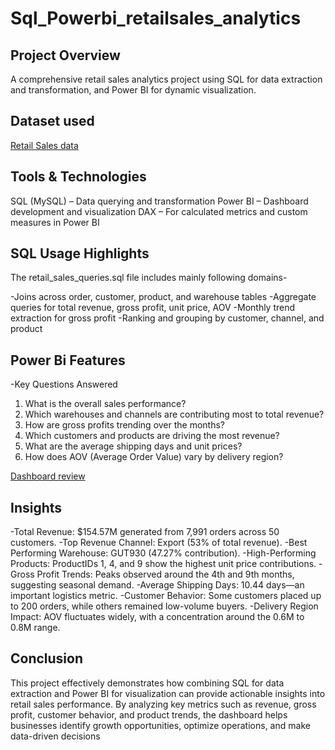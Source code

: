 # Sql_Powerbi_retailsales_analytics
## Project Overview 
A comprehensive retail sales analytics project using SQL for data extraction and transformation, and Power BI for dynamic visualization.

## Dataset used
<a href= "https://github.com/Manjari0522/sql_powerbi_retailsales_analytics/blob/main/retailsales.csv.zip">Retail Sales data</a>

## Tools & Technologies
SQL (MySQL) – Data querying and transformation
Power BI – Dashboard development and visualization
DAX – For calculated metrics and custom measures in Power BI

 ## SQL Usage Highlights
The retail_sales_queries.sql file includes mainly following domains- 

-Joins across order, customer, product, and warehouse tables
-Aggregate queries for total revenue, gross profit, unit price, AOV
-Monthly trend extraction for gross profit
-Ranking and grouping by customer, channel, and product

## Power Bi Features 

-Key Questions Answered
1. What is the overall sales performance?
2. Which warehouses and channels are contributing most to total revenue?
3. How are gross profits trending over the months?
4. Which customers and products are driving the most revenue?
5. What are the average shipping days and unit prices?
6. How does AOV (Average Order Value) vary by delivery region?

<a href="https://github.com/Manjari0522/sql_powerbi_retailsales_analytics/blob/main/retailsales.dashboard.png">Dashboard review</a>

## Insights

 -Total Revenue: $154.57M generated from 7,991 orders across 50 customers.
 -Top Revenue Channel: Export (53% of total revenue).
 -Best Performing Warehouse: GUT930 (47.27% contribution).
 -High-Performing Products: ProductIDs 1, 4, and 9 show the highest unit price contributions.
 -Gross Profit Trends: Peaks observed around the 4th and 9th months, suggesting seasonal demand.
 -Average Shipping Days: 10.44 days—an important logistics metric.
 -Customer Behavior: Some customers placed up to 200 orders, while others remained low-volume buyers.
 -Delivery Region Impact: AOV fluctuates widely, with a concentration around the 0.6M to 0.8M range.

 ## Conclusion
 
This project effectively demonstrates how combining SQL for data extraction and Power BI for visualization can provide actionable insights into retail sales performance. By analyzing key metrics such as revenue, gross profit, customer behavior, and product trends, the dashboard helps businesses identify growth opportunities, optimize operations, and make data-driven decisions
